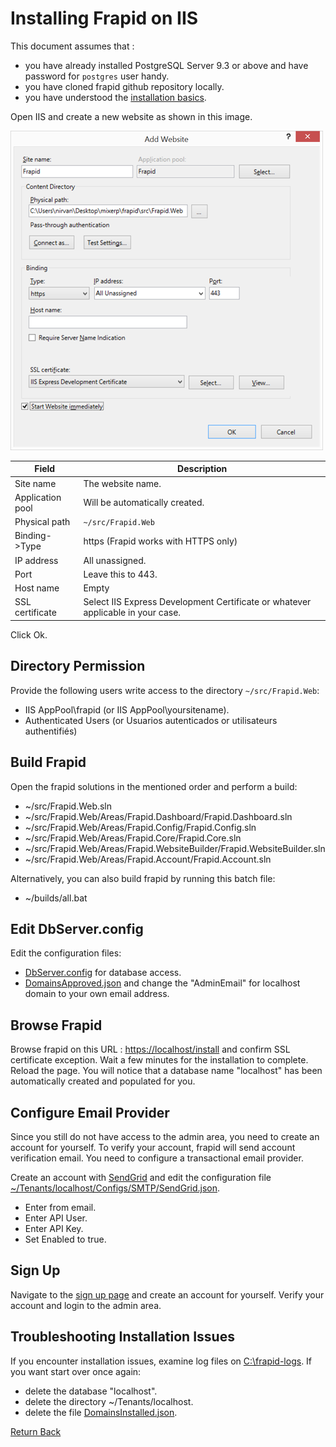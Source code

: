# Installing Frapid on IIS

This document assumes that :

* you have already installed PostgreSQL Server 9.3 or above and have password for `postgres` user handy.
* you have cloned frapid github repository locally.
* you have understood the [installation basics](README.md).

Open IIS and create a new website as shown in this image.

![Frapid IIS Website](images/iis.png)

| Field                         | Description                                                                           |
|-------------------------------|---------------------------------------------------------------------------------------|
| Site name                     | The website name.                                                                     |
| Application pool              | Will be automatically created.                                                        |
| Physical path                 | `~/src/Frapid.Web`                                                                    |
| Binding->Type                 | https (Frapid works with HTTPS only)                                                  |
| IP address                    | All unassigned.                                                                       |
| Port                          | Leave this to 443.                                                                    |
| Host name                     | Empty                                                                                 |
| SSL certificate               | Select IIS Express Development Certificate or whatever applicable in your case.       |

Click Ok.

## Directory Permission

Provide the following users write access to the directory `~/src/Frapid.Web`:

* IIS AppPool\frapid (or IIS AppPool\yoursitename).
* Authenticated Users (or Usuarios autenticados or utilisateurs authentifiés)

## Build Frapid

Open the frapid solutions in the mentioned order and perform a build:

* ~/src/Frapid.Web.sln
* ~/src/Frapid.Web/Areas/Frapid.Dashboard/Frapid.Dashboard.sln
* ~/src/Frapid.Web/Areas/Frapid.Config/Frapid.Config.sln
* ~/src/Frapid.Web/Areas/Frapid.Core/Frapid.Core.sln
* ~/src/Frapid.Web/Areas/Frapid.WebsiteBuilder/Frapid.WebsiteBuilder.sln
* ~/src/Frapid.Web/Areas/Frapid.Account/Frapid.Account.sln

Alternatively, you can also build frapid by running this batch file:

* ~/builds/all.bat

## Edit DbServer.config

Edit the configuration files:

* [DbServer.config](../configs/DbServer.config.md) for database access.
* [DomainsApproved.json](../configs/DomainsApproved.json.md) and change the "AdminEmail" for localhost domain to your own email address.

## Browse Frapid

Browse frapid on this URL : [https://localhost/install](https://localhost/install) and confirm SSL certificate exception. Wait a few minutes for the installation to complete. Reload the page.
You will notice that a database name "localhost" has been automatically created and populated for you.

## Configure Email Provider

Since you still do not have access to the admin area, you need to create an account for yourself. To verify your account, frapid will send account verification email.
You need to configure a transactional email provider.

Create an account with [SendGrid](http://sendgrid.com/) and edit the configuration file [~/Tenants/localhost/Configs/SMTP/SendGrid.json](../configs/SendGrid.json.md).

* Enter from email.
* Enter API User.
* Enter API Key.
* Set Enabled to true.

## Sign Up

Navigate to the [sign up page](https://localhost/account/sign-up) and create an account for yourself. Verify your account and login to the admin area.

## Troubleshooting Installation Issues

If you encounter installation issues, examine log files on [C:\frapid-logs](../configs/Parameters.config.md). If you want start over once again:

* delete the database "localhost".
* delete the directory ~/Tenants/localhost.
* delete the file [DomainsInstalled.json](../configs/DomainsInstalled.json.md).

[Return Back](../../README.md)
